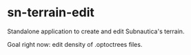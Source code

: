 # sn-terrain-edit
Standalone application to create and edit Subnautica's terrain.

Goal right now: edit density of .optoctrees files.
